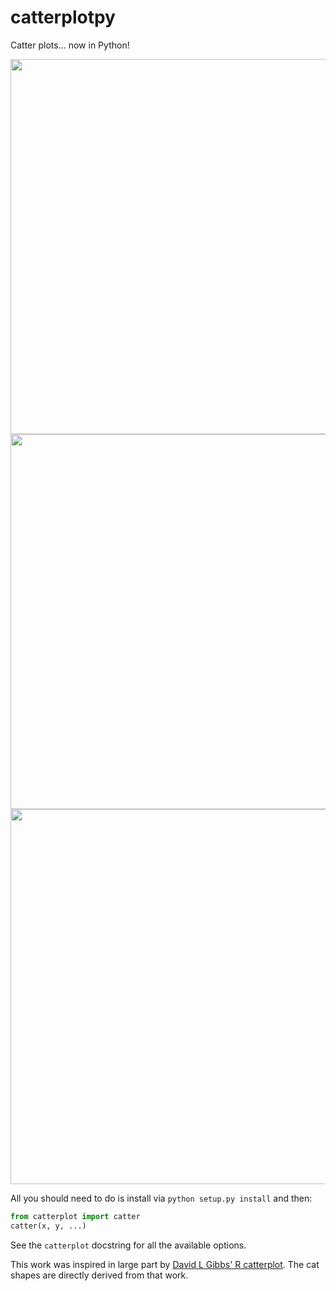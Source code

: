 # catterplotpy

Catter plots... now in Python!

<img src="https://github.com/eteq/catterplotpy/raw/master/examples/example1.png" width="600">
<img src="https://github.com/eteq/catterplotpy/raw/master/examples/example2.png" width="600">
<img src="https://github.com/eteq/catterplotpy/raw/master/examples/example3.png" width="600">

All you should need to do is install via ``python setup.py install`` and then:
```python
from catterplot import catter
catter(x, y, ...)
```
See the `catterplot` docstring for all the available options.

This work was inspired in large part by
[David L Gibbs' R catterplot](https://github.com/Gibbsdavidl/CatterPlots). The
cat shapes are directly derived from that work.
